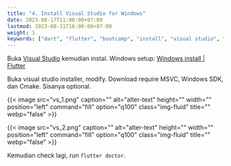 ```yaml
---
title: "4. Install Visual Studio for Windows"
date: 2023-08-17T11:00:00+07:00
lastmod: 2023-08-31T16:00:00+07:00
weight: 1
keywords: ["dart", "flutter", "bootcamp", "install", "visual studio", "windows"]
---
```


Buka [Visual Studio](https://visualstudio.microsoft.com/downloads/) kemudian instal. Windows setup: [Windows install | Flutter](https://docs.flutter.dev/get-started/install/windows#windows-setup)

Buka visual studio installer, modify. Download require MSVC, Windows SDK, dan Cmake. Sisanya optional.

{{< image src="vs_1.png" caption="" alt="alter-text" height="" width="" position="left" command="fill" option="q100" class="img-fluid" title=""  webp="false" >}}

{{< image src="vs_2.png" caption="" alt="alter-text" height="" width="" position="left" command="fill" option="q100" class="img-fluid" title=""  webp="false" >}}

Kemudian check lagi, run `flutter doctor`.

<br>
